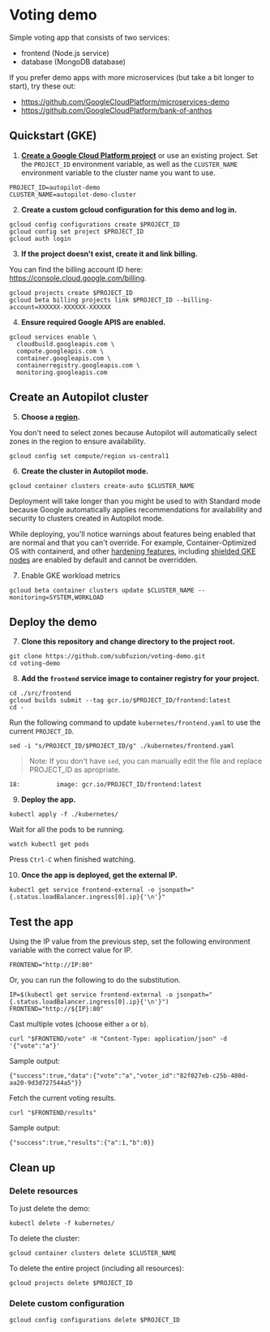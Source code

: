 # Voting demo

Simple voting app that consists of two services:

 - frontend (Node.js service)
 - database (MongoDB database)

If you prefer demo apps with more microservices (but take a bit
longer to start), try these out:

 - https://github.com/GoogleCloudPlatform/microservices-demo
 - https://github.com/GoogleCloudPlatform/bank-of-anthos

## Quickstart (GKE)

1. **[Create a Google Cloud Platform project](https://cloud.google.com/resource-manager/docs/creating-managing-projects#creating_a_project)**
or use an existing project. Set the `PROJECT_ID` environment variable, as well as the `CLUSTER_NAME` environment
variable to the cluster name you want to use.

```text
PROJECT_ID=autopilot-demo
CLUSTER_NAME=autopilot-demo-cluster
```

2. **Create a custom gcloud configuration for this demo and log in.**

```text
gcloud config configurations create $PROJECT_ID
gcloud config set project $PROJECT_ID
gcloud auth login
```

3. **If the project doesn't exist, create it and link billing.**

You can find the billing account ID here: https://console.cloud.google.com/billing.

```text
gcloud projects create $PROJECT_ID
gcloud beta billing projects link $PROJECT_ID --billing-account=XXXXXX-XXXXXX-XXXXXX
```

4. **Ensure required Google APIS are enabled.**

```text
gcloud services enable \
  cloudbuild.googleapis.com \
  compute.googleapis.com \
  container.googleapis.com \
  containerregistry.googleapis.com \
  monitoring.googleapis.com
```

## Create an Autopilot cluster

5. **Choose a [region](https://cloud.google.com/compute/docs/regions-zones).**

You don't need to select zones because Autopilot will automatically
select zones in the region to ensure availability.

```text
gcloud config set compute/region us-central1
```

6. **Create the cluster in Autopilot mode.**

```text
gcloud container clusters create-auto $CLUSTER_NAME
```

Deployment will take longer than you might be used to with Standard mode because
Google automatically applies recommendations for availability and security to
clusters created in Autopilot mode.

While deploying, you'll notice warnings about features being enabled that are
normal and that you can't override. For example, Container-Optimized OS with
containerd, and other
[hardening features](https://cloud.google.com/kubernetes-engine/docs/how-to/hardening-your-cluster),
including
[shielded GKE nodes](https://cloud.google.com/kubernetes-engine/docs/how-to/shielded-gke-nodes)
are enabled by default and cannot be overridden.

7. Enable GKE workload metrics

```text
gcloud beta container clusters update $CLUSTER_NAME --monitoring=SYSTEM,WORKLOAD
```

## Deploy the demo

7. **Clone this repository and change directory to the project root.**

```
git clone https://github.com/subfuzion/voting-demo.git
cd voting-demo
```

8. **Add the `frontend` service image to container registry for your project.**

```text
cd ./src/frontend
gcloud builds submit --tag gcr.io/$PROJECT_ID/frontend:latest
cd -
```

Run the following command to update `kubernetes/frontend.yaml` to use
the current `PROJECT_ID`.

```text
sed -i "s/PROJECT_ID/$PROJECT_ID/g" ./kubernetes/frontend.yaml
```

> Note: If you don't have `sed`, you can manually edit the file and
> replace PROJECT_ID as apropriate.


```text
18:          image: gcr.io/PROJECT_ID/frontend:latest
```

9. **Deploy the app.**

```text
kubectl apply -f ./kubernetes/
```

Wait for all the pods to be running.

```text
watch kubectl get pods
```

Press `Ctrl-C` when finished watching.

10. **Once the app is deployed, get the external IP.**

```text
kubectl get service frontend-external -o jsonpath="{.status.loadBalancer.ingress[0].ip}{'\n'}"
```

## Test the app

Using the IP value from the previous step, set the following environment
variable with the correct value for IP.

```text
FRONTEND="http://IP:80"
```

Or, you can run the following to do the substitution.

```text
IP=$(kubectl get service frontend-external -o jsonpath="{.status.loadBalancer.ingress[0].ip}{'\n'}")
FRONTEND="http://${IP}:80"
```

Cast multiple votes (choose either `a` or `b`).

```text
curl "$FRONTEND/vote" -H "Content-Type: application/json" -d '{"vote":"a"}'
```

Sample output:

```text
{"success":true,"data":{"vote":"a","voter_id":"82f027eb-c25b-480d-aa20-9d3d727544a5"}}
```

Fetch the current voting results.

```text
curl "$FRONTEND/results"
```

Sample output:

```text
{"success":true,"results":{"a":1,"b":0}}
```

## Clean up

### Delete resources

To just delete the demo:

```text
kubectl delete -f kubernetes/
```

To delete the cluster:

```text
gcloud container clusters delete $CLUSTER_NAME
```

To delete the entire project (including all resources):

```text
gcloud projects delete $PROJECT_ID
```

### Delete custom configuration

```text
gcloud config configurations delete $PROJECT_ID
```
